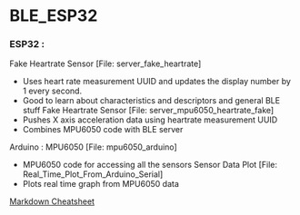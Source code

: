 # BLE_ESP32

### ESP32 : 

  Fake Heartrate Sensor [File: server_fake_heartrate]
  - Uses heart rate measurement UUID and updates the display number by 1 every second. 
  - Good to learn about characteristics and descriptors and general BLE stuff
  Fake Heartrate Sensor [File: server_mpu6050_heartrate_fake]
  - Pushes X axis acceleration data using heartrate measurement UUID
  - Combines MPU6050 code with BLE server
  
Arduino : 
  MPU6050 [File: mpu6050_arduino]
  - MPU6050 code for accessing all the sensors
  Sensor Data Plot [File: Real_Time_Plot_From_Arduino_Serial]
  - Plots real time graph from MPU6050 data
  
 
 [Markdown Cheatsheet](https://github.com/adam-p/markdown-here/wiki/Markdown-Cheatsheet)
